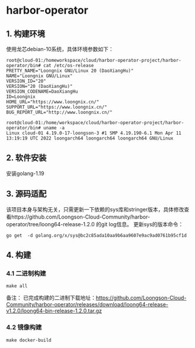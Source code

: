 # harbor-operator

## 1. 构建环境     
使用龙芯debian-10系统，具体环境参数如下：
```
root@cloud-01:/homeworkspace/cloud/harbor-operator-project/harbor-operator/bin# cat /etc/os-release 
PRETTY_NAME="Loongnix GNU/Linux 20 (DaoXiangHu)"
NAME="Loongnix GNU/Linux"
VERSION_ID="20"
VERSION="20 (DaoXiangHu)"
VERSION_CODENAME=DaoXiangHu
ID=Loongnix
HOME_URL="https://www.loongnix.cn/"
SUPPORT_URL="https://www.loongnix.cn/"
BUG_REPORT_URL="http://www.loongnix.cn/"
```
```
root@cloud-01:/home/workspace/cloud/harbor-operator-project/harbor-operator/bin# uname -a
Linux cloud-01 4.19.0-17-loongson-3 #1 SMP 4.19.190-6.1 Mon Apr 11 13:19:19 UTC 2022 loongarch64 loongarch64 loongarch64 GNU/Linux
```

## 2. 软件安装
安装golang-1.19   

## 3. 源码适配
该项目本身与架构无关，只需更新一下依赖的sys库和stringer版本，具体修改查看https://github.com/Loongson-Cloud-Community/harbor-operator/tree/loong64-release-1.2.0 的git log信息。 
更新sys的版本命令：
```
go get  -d golang.org/x/sys@bc2c85ada10aa9b6aa9607e9ac9ad0761b95cf1d
```

## 4. 构建
### 4.1 二进制构建
```
make all
```
备注： 已完成构建的二进制下载地址：https://github.com/Loongson-Cloud-Community/harbor-operator/releases/download/loong64-release-v1.2.0/loong64-bin-release-1.2.0.tar.gz 

### 4.2 镜像构建
```
make docker-build
```
